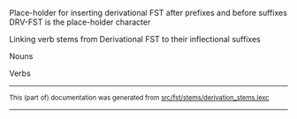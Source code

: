 Place-holder for inserting derivational FST after prefixes and before suffixes
DRV-FST is the place-holder character

Linking verb stems from Derivational FST to their inflectional suffixes

Nouns

Verbs

* * *

<small>This (part of) documentation was generated from [src/fst/stems/derivation_stems.lexc](https://github.com/giellalt/lang-crk/blob/main/src/fst/stems/derivation_stems.lexc)</small>

---

